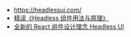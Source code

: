 - https://headlessui.com/
- [精读《Headless 组件用法与原理》](https://juejin.cn/post/7155287102119706637)
- [全新的 React 组件设计理念 Headless UI](https://juejin.cn/post/7160223720236122125)
